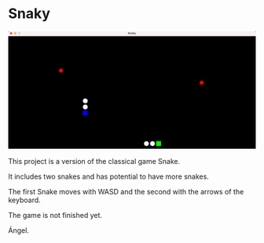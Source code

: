 # Snaky

![alt text](images/Snaky_Demo.png "Snaky Demo")

This project is a version of the classical game Snake.

It includes two snakes and has potential to have more snakes.

The first Snake moves with WASD and the second with the arrows of the keyboard.

The game is not finished yet.

Ángel.